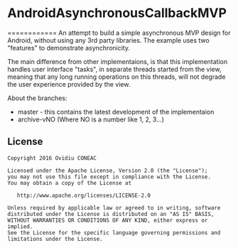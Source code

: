 # AndroidAsynchronousCallbackMVP
============
An attempt to build a simple asynchronous MVP design for Android, without using any 3rd party libraries. The example uses two "features" to demonstrate asynchronicity.

The main difference from other implementaions, is that this implementation handles user interface "tasks", in separate threads started from the view, meaning that any long running operations on this threads, will not degrade the user experience provided by the view.

About the branches:
- master - this contains the latest development of the implementaion
- archive-vNO (Where NO is a number like 1, 2, 3...)


License
-------

    Copyright 2016 Ovidiu CONEAC

    Licensed under the Apache License, Version 2.0 (the "License");
    you may not use this file except in compliance with the License.
    You may obtain a copy of the License at

       http://www.apache.org/licenses/LICENSE-2.0

    Unless required by applicable law or agreed to in writing, software
    distributed under the License is distributed on an "AS IS" BASIS,
    WITHOUT WARRANTIES OR CONDITIONS OF ANY KIND, either express or implied.
    See the License for the specific language governing permissions and
    limitations under the License.
